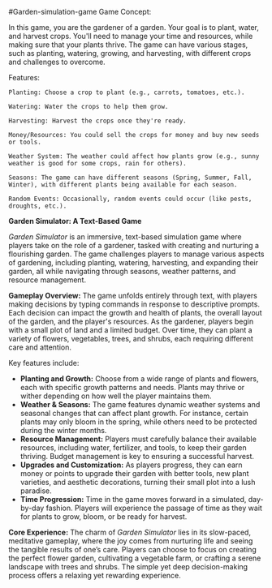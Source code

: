 #Garden-simulation-game
Game Concept:

In this game, you are the gardener of a garden. Your goal is to plant, water, and harvest crops. You'll need to manage your time and resources, while making sure that your plants thrive. The game can have various stages, such as planting, watering, growing, and harvesting, with different crops and challenges to overcome.

Features:

    Planting: Choose a crop to plant (e.g., carrots, tomatoes, etc.).

    Watering: Water the crops to help them grow.

    Harvesting: Harvest the crops once they're ready.

    Money/Resources: You could sell the crops for money and buy new seeds or tools.

    Weather System: The weather could affect how plants grow (e.g., sunny weather is good for some crops, rain for others).

    Seasons: The game can have different seasons (Spring, Summer, Fall, Winter), with different plants being available for each season.

    Random Events: Occasionally, random events could occur (like pests, droughts, etc.).

**Garden Simulator: A Text-Based Game**

*Garden Simulator* is an immersive, text-based simulation game where players take on the role of a gardener, tasked with creating and nurturing a flourishing garden. The game challenges players to manage various aspects of gardening, including planting, watering, harvesting, and expanding their garden, all while navigating through seasons, weather patterns, and resource management.

**Gameplay Overview:**
The game unfolds entirely through text, with players making decisions by typing commands in response to descriptive prompts. Each decision can impact the growth and health of plants, the overall layout of the garden, and the player's resources. As the gardener, players begin with a small plot of land and a limited budget. Over time, they can plant a variety of flowers, vegetables, trees, and shrubs, each requiring different care and attention.

Key features include:
- **Planting and Growth:** Choose from a wide range of plants and flowers, each with specific growth patterns and needs. Plants may thrive or wither depending on how well the player maintains them.
- **Weather & Seasons:** The game features dynamic weather systems and seasonal changes that can affect plant growth. For instance, certain plants may only bloom in the spring, while others need to be protected during the winter months.
- **Resource Management:** Players must carefully balance their available resources, including water, fertilizer, and tools, to keep their garden thriving. Budget management is key to ensuring a successful harvest.
- **Upgrades and Customization:** As players progress, they can earn money or points to upgrade their garden with better tools, new plant varieties, and aesthetic decorations, turning their small plot into a lush paradise.
- **Time Progression:** Time in the game moves forward in a simulated, day-by-day fashion. Players will experience the passage of time as they wait for plants to grow, bloom, or be ready for harvest.

**Core Experience:**
The charm of *Garden Simulator* lies in its slow-paced, meditative gameplay, where the joy comes from nurturing life and seeing the tangible results of one’s care. Players can choose to focus on creating the perfect flower garden, cultivating a vegetable farm, or crafting a serene landscape with trees and shrubs. The simple yet deep decision-making process offers a relaxing yet rewarding experience.

